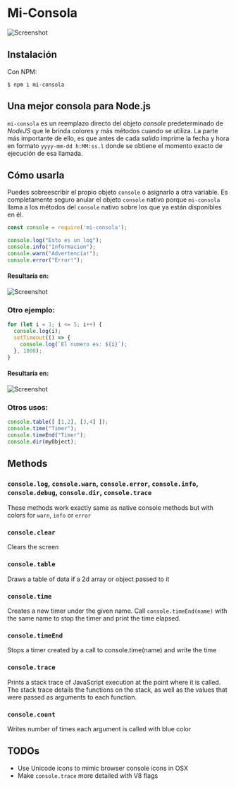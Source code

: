 # Mi-Consola

![Screenshot](https://i.imgur.com/iyuNj6Z.png)

## Instalación

Con NPM:

```shell
$ npm i mi-consola
```

## Una mejor consola para Node.js


`mi-consola` es un reemplazo directo del objeto *console* predeterminado de *NodeJS* que le brinda colores y más métodos cuando se utiliza. La parte más importante de ello, es que antes de cada *salida* imprime la fecha y hora en formato `yyyy-mm-dd h:MM:ss.l` donde se obtiene el momento exacto de ejecución de esa llamada.

## Cómo usarla

Puedes sobreescribir el propio objeto `console` o asignarlo a otra variable. Es completamente seguro anular el objeto `console` nativo porque `mi-consola` llama a los métodos del `console` nativo sobre los que ya están disponibles en él.

```js
const console = require('mi-consola');

console.log("Esto es un log");
console.info("Informacion");
console.warn("Advertencia!");
console.error("Error!");
```

#### Resultaría en:

![Screenshot](https://i.imgur.com/ecUCIDO.png)

### Otro ejemplo:

```js
for (let i = 1; i <= 5; i++) {
  console.log(i);
  setTimeout(() => {
    console.log(`El numero es: ${i}`);
  }, 1000);
}
```

#### Resultaría en:

![Screenshot](https://i.imgur.com/QcqFjXB.png)

### Otros usos:

```js
console.table([ [1,2], [3,4] ]);
console.time("Timer");
console.timeEnd("Timer");
console.dir(myObject);
```

## Methods

### `console.log`, `console.warn`, `console.error`, `console.info`, `console.debug`, `console.dir`, `console.trace`
These methods work exactly same as native console methods but with colors for `warn`, `info` or `error`

### `console.clear`

Clears the screen

### `console.table`

Draws a table of data if a 2d array or object passed to it

### `console.time`

Creates a new timer under the given name. Call `console.timeEnd(name)`
 with the same name to stop the timer and print the time elapsed.

### `console.timeEnd`

Stops a timer created by a call to console.time(name) and write the time

### `console.trace`

Prints a stack trace of JavaScript execution at the point
where it is called. The stack trace details the functions on the stack,
as well as the values that were passed as arguments to each function.

### `console.count`

Writes number of times each argument is called with blue color

## TODOs

 * Use Unicode icons to mimic browser console icons in OSX
 * Make `console.trace` more detailed with V8 flags